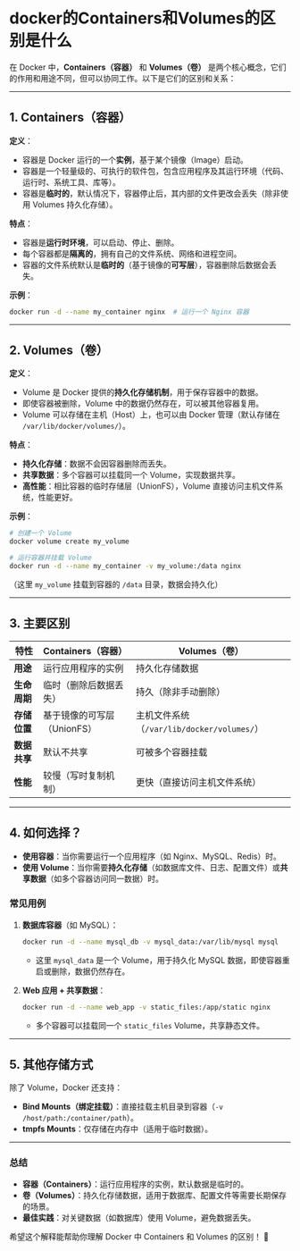 # docker的Containers和Volumes的区别是什么

在 Docker 中，**Containers（容器）** 和 **Volumes（卷）** 是两个核心概念，它们的作用和用途不同，但可以协同工作。以下是它们的区别和关系：

---

## **1. Containers（容器）**
**定义**：  
- 容器是 Docker 运行的一个**实例**，基于某个镜像（Image）启动。  
- 容器是一个轻量级的、可执行的软件包，包含应用程序及其运行环境（代码、运行时、系统工具、库等）。  
- 容器是**临时的**，默认情况下，容器停止后，其内部的文件更改会丢失（除非使用 Volumes 持久化存储）。  

**特点**：
- 容器是**运行时环境**，可以启动、停止、删除。  
- 每个容器都是**隔离的**，拥有自己的文件系统、网络和进程空间。  
- 容器的文件系统默认是**临时的**（基于镜像的**可写层**），容器删除后数据会丢失。  

**示例**：
```bash
docker run -d --name my_container nginx  # 运行一个 Nginx 容器
```

---

## **2. Volumes（卷）**
**定义**：  
- Volume 是 Docker 提供的**持久化存储机制**，用于保存容器中的数据。  
- 即使容器被删除，Volume 中的数据仍然存在，可以被其他容器复用。  
- Volume 可以存储在主机（Host）上，也可以由 Docker 管理（默认存储在 `/var/lib/docker/volumes/`）。  

**特点**：
- **持久化存储**：数据不会因容器删除而丢失。  
- **共享数据**：多个容器可以挂载同一个 Volume，实现数据共享。  
- **高性能**：相比容器的临时存储层（UnionFS），Volume 直接访问主机文件系统，性能更好。  

**示例**：
```bash
# 创建一个 Volume
docker volume create my_volume

# 运行容器并挂载 Volume
docker run -d --name my_container -v my_volume:/data nginx
```
（这里 `my_volume` 挂载到容器的 `/data` 目录，数据会持久化）

---

## **3. 主要区别**
| **特性**          | **Containers（容器）** | **Volumes（卷）** |
|-------------------|----------------------|------------------|
| **用途**         | 运行应用程序的实例 | 持久化存储数据 |
| **生命周期**     | 临时（删除后数据丢失） | 持久（除非手动删除） |
| **存储位置**     | 基于镜像的可写层（UnionFS） | 主机文件系统（`/var/lib/docker/volumes/`） |
| **数据共享**     | 默认不共享 | 可被多个容器挂载 |
| **性能**         | 较慢（写时复制机制） | 更快（直接访问主机文件系统） |

---

## **4. 如何选择？**
- **使用容器**：当你需要运行一个应用程序（如 Nginx、MySQL、Redis）时。  
- **使用 Volume**：当你需要**持久化存储**（如数据库文件、日志、配置文件）或**共享数据**（如多个容器访问同一数据）时。  

### **常见用例**
1. **数据库容器**（如 MySQL）：
   ```bash
   docker run -d --name mysql_db -v mysql_data:/var/lib/mysql mysql
   ```
   - 这里 `mysql_data` 是一个 Volume，用于持久化 MySQL 数据，即使容器重启或删除，数据仍然存在。

2. **Web 应用 + 共享数据**：
   ```bash
   docker run -d --name web_app -v static_files:/app/static nginx
   ```
   - 多个容器可以挂载同一个 `static_files` Volume，共享静态文件。

---

## **5. 其他存储方式**
除了 Volume，Docker 还支持：
- **Bind Mounts（绑定挂载）**：直接挂载主机目录到容器（`-v /host/path:/container/path`）。
- **tmpfs Mounts**：仅存储在内存中（适用于临时数据）。

---

### **总结**
- **容器（Containers）**：运行应用程序的实例，默认数据是临时的。  
- **卷（Volumes）**：持久化存储数据，适用于数据库、配置文件等需要长期保存的场景。  
- **最佳实践**：对关键数据（如数据库）使用 Volume，避免数据丢失。  

希望这个解释能帮助你理解 Docker 中 Containers 和 Volumes 的区别！ 🚀
